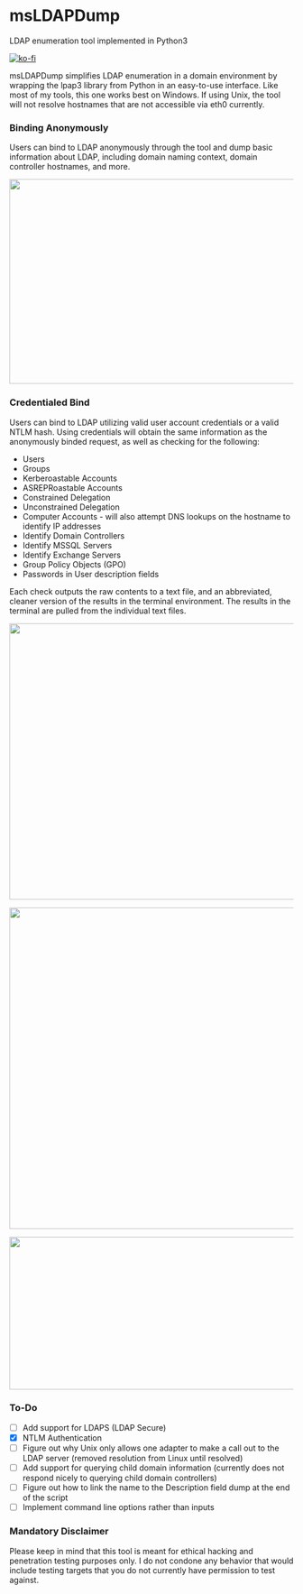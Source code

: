 # msLDAPDump
LDAP enumeration tool implemented in Python3

[![ko-fi](https://ko-fi.com/img/githubbutton_sm.svg)](https://ko-fi.com/M4M03Q2JN)

msLDAPDump simplifies LDAP enumeration in a domain environment by wrapping the lpap3 library from Python in an easy-to-use interface. Like most of my tools, this one works best on Windows. If using Unix, the tool will not resolve hostnames that are not accessible via eth0 currently.

### Binding Anonymously

Users can bind to LDAP anonymously through the tool and dump basic information about LDAP, including domain naming context, domain controller hostnames, and more.

<p align="center">
  <img src="https://github.com/dievus/msLDAPDump/blob/main/images/image3.png" width="923" height="363"/>
</p>

### Credentialed Bind

Users can bind to LDAP utilizing valid user account credentials or a valid NTLM hash. Using credentials will obtain the same information as the anonymously binded request, as well as checking for the following:

* Users
* Groups
* Kerberoastable Accounts
* ASREPRoastable Accounts
* Constrained Delegation
* Unconstrained Delegation
* Computer Accounts - will also attempt DNS lookups on the hostname to identify IP addresses
* Identify Domain Controllers
* Identify MSSQL Servers
* Identify Exchange Servers
* Group Policy Objects (GPO)
* Passwords in User description fields

Each check outputs the raw contents to a text file, and an abbreviated, cleaner version of the results in the terminal environment. The results in the terminal are pulled from the individual text files.

<p align="center">
  <img src="https://github.com/dievus/msLDAPDump/blob/main/images/image.png" width="800" height="490"/>
</p>

<p align="center">
  <img src="https://github.com/dievus/msLDAPDump/blob/main/images/image1.png" width="807" height="570"/>
</p>

<p align="center">
  <img src="https://github.com/dievus/msLDAPDump/blob/main/images/image2.png"width="834" height="271"/>
</p>

### To-Do
- [ ] Add support for LDAPS (LDAP Secure)
- [X] NTLM Authentication
- [ ] Figure out why Unix only allows one adapter to make a call out to the LDAP server (removed resolution from Linux until resolved)
- [ ] Add support for querying child domain information (currently does not respond nicely to querying child domain controllers)
- [ ] Figure out how to link the name to the Description field dump at the end of the script
- [ ] Implement command line options rather than inputs 

### Mandatory Disclaimer
Please keep in mind that this tool is meant for ethical hacking and penetration testing purposes only. I do not condone any behavior that would include testing targets that you do not currently have permission to test against.
